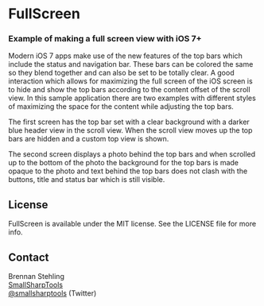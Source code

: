 # FullScreen

### Example of making a full screen view with iOS 7+

Modern iOS 7 apps make use of the new features of the top bars which include the status and 
navigation bar. These bars can be colored the same so they blend together and can also be
set to be totally clear. A good interaction which allows for maximizing the full screen of
the iOS screen is to hide and show the top bars according to the content offset of the scroll
view. In this sample application there are two examples with different styles of maximizing
the space for the content while adjusting the top bars.

The first screen has the top bar set with a clear background with a darker blue header view
in the scroll view. When the scroll view moves up the top bars are hidden and a custom top
view is shown.

The second screen displays a photo behind the top bars and when scrolled up to the bottom
of the photo the background for the top bars is made opaque to the photo and text behind 
the top bars does not clash with the buttons, title and status bar which is still visible.

## License

FullScreen is available under the MIT license. See the LICENSE file for more info.

## Contact

Brennan Stehling  
[SmallSharpTools](http://www.smallsharptools.com/)  
[@smallsharptools](https://twitter.com/smallsharptools) (Twitter)  

